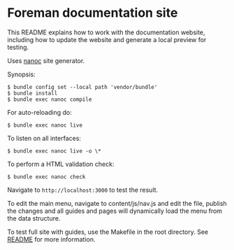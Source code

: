 # Foreman documentation site

This README explains how to work with the documentation website, including how to update the website and generate a local preview for testing.

Uses [nanoc](https://nanoc.app) site generator.

Synopsis:

	$ bundle config set --local path 'vendor/bundle'
	$ bundle install
	$ bundle exec nanoc compile

For auto-reloading do:

	$ bundle exec nanoc live

To listen on all interfaces:

	$ bundle exec nanoc live -o \*

To perform a HTML validation check:

	$ bundle exec nanoc check

Navigate to `http://localhost:3000` to test the result.

To edit the main menu, navigate to content/js/nav.js and edit the file, publish
the changes and all guides and pages will dynamically load the menu from the
data structure.

To test full site with guides, use the Makefile in the root directory. See [README](../README.md) for more information.
